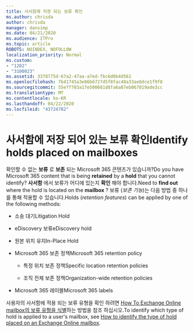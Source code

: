 ```yaml
---
title: 사서함에 저장 되는 보류 확인
ms.author: chrisda
author: chrisda
manager: dansimp
ms.date: 04/21/2020
ms.audience: ITPro
ms.topic: article
ROBOTS: NOINDEX, NOFOLLOW
localization_priority: Normal
ms.custom:
- "1202"
- "3100023"
ms.assetid: 3378775d-67a2-47aa-a7ed-fbc6d0b4d561
ms.openlocfilehash: 7b41745a3e86b6727d5f8fac48a33ae8dce1f9f8
ms.sourcegitcommit: 55eff703a17e500681d8fa6a87eb067019ade3cc
ms.translationtype: MT
ms.contentlocale: ko-KR
ms.lasthandoff: 04/22/2020
ms.locfileid: "43724782"
---
```

# <a name="identify-holds-placed-on-mailboxes"></a><span data-ttu-id="2c493-102">사서함에 저장 되어 있는 보류 확인</span><span class="sxs-lookup"><span data-stu-id="2c493-102">Identify holds placed on mailboxes</span></span>

<span data-ttu-id="2c493-103">확인할 수 없는 **보류** 로 **보존** 되는 Microsoft 365 콘텐츠가 있습니까?</span><span class="sxs-lookup"><span data-stu-id="2c493-103">Do you have Microsoft 365 content that is being **retained** by a **hold** that you cannot identify?</span></span> <span data-ttu-id="2c493-104">**사서함** 에서 보류가 어디에 있는지 **확인** 해야 합니다.</span><span class="sxs-lookup"><span data-stu-id="2c493-104">Need to **find out** where the hold is located on the **mailbox** ?</span></span> <span data-ttu-id="2c493-105">보류 (*보존 기능*)는 다음 방법 중 하나를 통해 적용할 수 있습니다.</span><span class="sxs-lookup"><span data-stu-id="2c493-105">Holds (*retention features*) can be applied by one of the following methods:</span></span>
  
- <span data-ttu-id="2c493-106">소송 대기</span><span class="sxs-lookup"><span data-stu-id="2c493-106">Litigation Hold</span></span>

- <span data-ttu-id="2c493-107">eDiscovery 보류</span><span class="sxs-lookup"><span data-stu-id="2c493-107">eDiscovery hold</span></span>

- <span data-ttu-id="2c493-108">원본 위치 유지</span><span class="sxs-lookup"><span data-stu-id="2c493-108">In-Place Hold</span></span>

- <span data-ttu-id="2c493-109">Microsoft 365 보존 정책</span><span class="sxs-lookup"><span data-stu-id="2c493-109">Microsoft 365 retention policy</span></span> 

  - <span data-ttu-id="2c493-110">특정 위치 보존 정책</span><span class="sxs-lookup"><span data-stu-id="2c493-110">Specific location retention policies</span></span>

  - <span data-ttu-id="2c493-111">조직 전체 보존 정책</span><span class="sxs-lookup"><span data-stu-id="2c493-111">Organization-wide retention policies</span></span>

- <span data-ttu-id="2c493-112">Microsoft 365 레이블</span><span class="sxs-lookup"><span data-stu-id="2c493-112">Microsoft 365 labels</span></span>

<span data-ttu-id="2c493-113">사용자의 사서함에 적용 되는 보류 유형을 확인 하려면 [How To Exchange Online mailbox의 보류 유형을 식별](https://docs.microsoft.com/office365/securitycompliance/identify-a-hold-on-an-exchange-online-mailbox)하는 방법을 참조 하십시오.</span><span class="sxs-lookup"><span data-stu-id="2c493-113">To identify which type of hold is applied to a user's mailbox, see [How to identify the type of hold placed on an Exchange Online mailbox](https://docs.microsoft.com/office365/securitycompliance/identify-a-hold-on-an-exchange-online-mailbox).</span></span>
